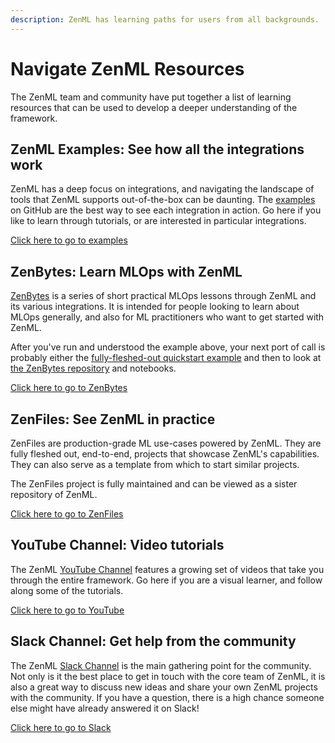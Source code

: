 ```yaml
---
description: ZenML has learning paths for users from all backgrounds.
---
```


# Navigate ZenML Resources

The ZenML team and community have put together a list of learning resources that can be used to develop a 
deeper understanding of the framework.

## ZenML Examples: See how all the integrations work

ZenML has a deep focus on integrations, and navigating the landscape of tools that ZenML supports out-of-the-box 
can be daunting. The [examples](https://github.com/zenml-io/zenml/tree/main/examples) on GitHub are the best way 
to see each integration in action. Go here if you like to learn through tutorials, or are interested in particular integrations.

[Click here to go to examples](https://github.com/zenml-io/zenml/tree/main/examples)

## ZenBytes: Learn MLOps with ZenML

[ZenBytes](https://github.com/zenml-io/zenbytes) is a series of short practical
MLOps lessons through ZenML and its various integrations. It is intended for
people looking to learn about MLOps generally, and also for ML practitioners who
want to get started with ZenML.

After you've run and understood the example above, your next port of call
is probably either the [fully-fleshed-out quickstart
example](https://github.com/zenml-io/zenml/tree/main/examples/quickstart) and
then to look at [the ZenBytes repository](https://github.com/zenml-io/zenbytes)
and notebooks.

[Click here to go to ZenBytes](https://github.com/zenml-io/zenbytes)

## ZenFiles: See ZenML in practice

ZenFiles are production-grade ML use-cases powered by ZenML. They are fully
fleshed out, end-to-end, projects that showcase ZenML's capabilities. They can
also serve as a template from which to start similar projects.

The ZenFiles project is fully maintained and can be viewed as a sister
repository of ZenML. 

[Click here to go to ZenFiles](https://github.com/zenml-io/zenfiles)

## YouTube Channel: Video tutorials 

The ZenML [YouTube Channel](https://www.youtube.com/channel/UCi79n61eV2sVyYxJOqk\_bMw) features a growing set of videos that take you through the entire framework. Go here if you are a visual learner, and follow along some of the tutorials.

[Click here to go to YouTube](https://www.youtube.com/channel/UCi79n61eV2sVyYxJOqk\_bMw)

## Slack Channel: Get help from the community 

The ZenML [Slack Channel](https://zenml.io/slack-invite) is the main gathering point for the community. Not only is it the best place to get in touch with the core team of ZenML, it is also a great way to discuss new ideas and share your own ZenML projects with the community. If you have a question, there is a high chance someone else might have already answered it on Slack!

[Click here to go to Slack](https://zenml.io/slack-invite)
